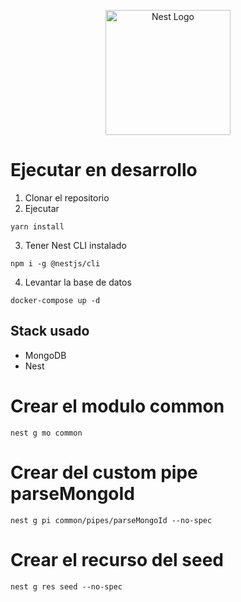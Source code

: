 <p align="center">
  <a href="http://nestjs.com/" target="blank"><img src="https://nestjs.com/img/logo-small.svg" width="200" alt="Nest Logo" /></a>
</p>

# Ejecutar en desarrollo

1. Clonar el repositorio
2. Ejecutar
```
yarn install
```
3. Tener Nest CLI instalado
```
npm i -g @nestjs/cli
```

4. Levantar la base de datos
```
docker-compose up -d
```

## Stack usado
* MongoDB
* Nest

# Crear el modulo common
```
nest g mo common
```

# Crear del custom pipe parseMongoId
```
nest g pi common/pipes/parseMongoId --no-spec
```

# Crear el recurso del seed
```
nest g res seed --no-spec
```